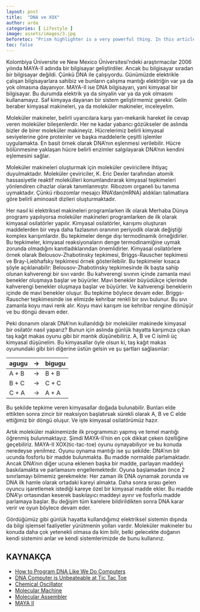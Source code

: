 ```yaml
---
layout: post
title:  "DNA ve XOX"
author: arda
categories: [ Lifestyle ]
image: assets/images/3.jpg
beforetoc: "Prism highlighter is a very powerful thing. In this article I'm going to show you what you can actually do with it, some tricks and tips while editing your post. Tocs is also enabled as you can see in summary."
toc: false
---
```


Kolombiya Üniversite ve New Mexico Üniversitesi’ndeki araştırmacılar 2006 yılında MAYA-II adında bir bilgisayar geliştirdiler. Ancak bu bilgisayar sıradan bir bilgisayar değildi. Çünkü DNA ile çalışıyordu. Günümüzde elektrikle çalışan bilgisayarlara sahibiz ve bunların çalışma mantığı elektriğin var ya da yok olmasına dayanıyor. MAYA-II ise DNA bilgisayarı, yani kimyasal bir bilgisayar. Bu durumda elektrik ya da sinyalin var ya da yok olmasını kullanamayız. Saf kimyaya dayanan bir sistem geliştirmemiz gerekir.  Gelin beraber kimyasal makineleri, ya da moleküler makineler, inceleyelim.

Moleküler makineler, belirli uyarıcılara karşı yarı-mekanik hareket ile cevap veren moleküler bileşenlerdir. Her ne kadar yabancı gözükseler de aslında bizler de birer moleküler makineyiz. Hücrelerimiz belirli kimyasal seviyelerine göre proteinler ve başka maddelerle çeşitli işlemler uygulamakta. En basit örnek olarak DNA’nın eşlenmesi verilebilir. Hücre bölünmesine yaklaşan hücre belirli enzimler salgılayarak DNA’nın kendini eşlemesini sağlar. 

Moleküler makineleri oluşturmak için moleküler çeviricilere ihtiyaç duyulmaktadır. Moleküler çeviriciler, K. Eric Dexler tarafından atomik hassasiyetle reaktif molekülleri konumlandırarak kimyasal tepkimeleri yönlendiren cihazlar olarak tanımlanmıştır. Ribozom organeli bu tanıma uymaktadır. Çünkü ribozomlar mesajcı RNA’dan(mRNA) aldıkları talimatlara göre belirli aminoasit dizileri oluşturmaktadır. 

Her nasıl ki elektriksel makineleri  programlarken ilk olarak Merhaba Dünya programı yapılıyorsa moleküler makineleri programlarken de ilk olarak kimyasal osilatörler yapılır. Kimyasal osilatörler, karışımı oluşturan maddelerden bir veya daha fazlasının oranının periyodik olarak değiştiği komplex karışımlardır. Bu tepkimeler denge dışı termodinamik örneğidirler. Bu tepkimeler, kimyasal reaksiyonaların denge termodinamiğine uymak zorunda olmadığını kanıtladıklarından önemlidirler. Kimyasal osilatörlere örnek olarak Belousov-Zhabotinsky tepkimesi, Briggs-Rauscher tepkimesi ve Bray-Liebhafsky tepkimesi örnek gösterilebilir. Bu tepkimeler kısaca şöyle açıklanabilir: Belousov-Zhabotinsky tepkimesinde ilk başta sahip olunan kahverengi bir sıvı vardır. Bu kahverengi sıvının içinde zamanla mavi benekler oluşmaya başlar ve büyürler. Mavi benekler büyüdükçe içlerinde kahverengi benekler oluşmaya başlar ve büyürler. Ve kahverengi beneklerin içinde de mavi benekler oluşur. Bu tepkime böylece devam eder. Briggs-Rauscher tepkimesinde ise elimizde kehribar renkli bir sıvı bulunur. Bu sıvı zamanla koyu mavi renk alır. Koyu mavi karışım ise kehribar rengine dönüşür ve bu döngü devam eder. 

 Peki donanım olarak DNA’nın kullanıldığı bir moleküler makinede kimyasal bir osilatör nasıl yaparız? Bunun için aslında günlük hayatta karşımıza çıkan taş kağıt makas oyunu gibi bir mantık düşünebiliriz.  A, B ve C isimli üç kimyasal düşünelim. Bu kimyasallar öyle olsun ki, taş kağıt makas oyunundaki gibi biri diğerine üstün gelsin ve şu şartları sağlasınlar:

| agugu | -> | bigugu |
|-------|----|-------|
| A + B | -> | B + B |
| B + C | -> | C + C |
| C + A | -> | A + A |

Bu şekilde tepkime veren kimyasallar doğada bulunabilir. Bunları elde ettikten sonra zincir bir reaksiyon başlatırsak sürekli olarak A, B ve C elde ettiğimiz bir döngü oluşur. Ve işte kimyasal osilatörümüz hazır.

Artık moleküler makinemizde ilk programımızı yapmış ve temel mantığı öğrenmiş bulunmaktayız. Şimdi MAYA-II’nin en çok dikkat çeken özelliğine geçebiliriz. MAYA-II XOX(tic-tac-toe) oyunu oynayabiliyor ve bu konuda neredeyse yenilmez. Oyunu oynama mantığı ise şu şekilde: DNA’nın bir ucunda fosforlu bir madde bulunmakta. Bu madde normalde parlamaktadır. Ancak DNA’nın diğer ucuna eklenen başka bir madde, parlayan maddeyi baskılamakta ve parlamasını engellemektedir. Oyuna başlamadan önce 2 sınırlamayı bilmemiz gerekmekte: Her zaman ilk DNA oynamak zorunda ve DNA ilk hamle olarak ortadaki kareyi almakta. Daha sonra sırası gelen oyuncu işaretlemek istediği kareye özel bir kimyasal madde ekler. Bu madde DNA’yı ortasından keserek baskılayıcı maddeyi ayırır ve fosforlu madde parlamaya başlar. Bu değişim tüm karelere bildirildikten sonra DNA karar verir ve oyun böylece devam eder.

Gördüğümüz gibi günlük hayatta kullandığımız elektriksel sistemin dışında da bilgi işlemsel faaliyetler yürütmenin yolları vardır. Moleküler makineler bu konuda daha çok yetenekli olmasa da kim bilir, belki gelecekte doğanın kendi sistemini anlar ve kendi sistemlerimizde de bunu kullanırız.

## KAYNAKÇA
- [How to Program DNA Like We Do Computers](https://www.kurzweilai.net/how-to-program-dna-like-we-do-computers)
- [DNA Computer is Unbeateable at Tic Tac Toe](https://www.newscientist.com/article/dn10310-dna-computer-is-unbeatable-at-tic-tac-toe/)
- [Chemical Oscillator](https://en.wikipedia.org/wiki/Chemical_oscillator)
- [Molecular Machine](https://en.wikipedia.org/wiki/Molecular_machine)
- [Molecular Assembler](https://en.wikipedia.org/wiki/Molecular_assembler)
- [MAYA II](https://en.wikipedia.org/wiki/MAYA-II)
